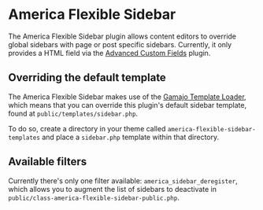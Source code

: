 # America Flexible Sidebar

The America Flexible Sidebar plugin allows content editors to override global sidebars with page or post specific sidebars. Currently, it only provides a HTML field via the [Advanced Custom Fields](https://www.advancedcustomfields.com) plugin.

## Overriding the default template

The America Flexible Sidebar makes use of the [Gamajo Template Loader](https://github.com/GaryJones/Gamajo-Template-Loader), which means that you can override this plugin's default sidebar template, found at `public/templates/sidebar.php`.

To do so, create a directory in your theme called `america-flexible-sidebar-templates` and place a `sidebar.php` template within that directory.

## Available filters

Currently there's only one filter available: `america_sidebar_deregister`, which allows you to augment the list of sidebars to deactivate in `public/class-america-flexible-sidebar-public.php`.
